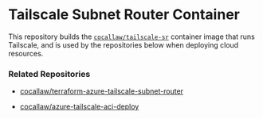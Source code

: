 # Tailscale Subnet Router Container

This repository builds the [`cocallaw/tailscale-sr`][0] container image that runs Tailscale, and is used by the repositories below when deploying cloud resources.
### Related Repositories
- [cocallaw/terraform-azure-tailscale-subnet-router][1]

- [cocallaw/azure-tailscale-aci-deploy][2]

[0]: https://hub.docker.com/r/cocallaw/tailscale-sr
[1]: https://github.com/cocallaw/terraform-azure-tailscale-subnet-router
[2]: https://github.com/cocallaw/azure-tailscale-aci-deploy
